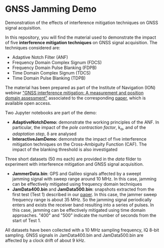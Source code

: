 # GNSS Jamming Demo
Demonstration of the effects of interference mitigation techniques on GNSS signal acquisition.

In this repository, you will find the material used to demonstrate the impact of five **interference mitigation techniques** on GNSS signal acquisition.
The techniques considered are:

- Adaptive Notch Filter (ANF)
- Frequency Domain Complex Signum (FDCS)
- Frequency Domain Pulse Blanking (FDPB)
- Time Domain Complex Signum (TDCS)
- Time Domain Pulse Blanking (TDPB)

The material has been prepared as part of the Institute of Navigation (ION) webinar ["GNSS interference mitigation: A measurement and position domain assessment"](https://www.ion.org/publications/webinars.cfm) associated to the corresponding [paper](https://onlinelibrary.wiley.com/doi/full/10.1002/navi.391), which is available open access.

Two Jupyter notebooks are part of the demo:

- **AdaptiveNotchDemo:** demonstrate the working principles of the ANF. In particular, the impact of the *pole contraction factor*, k<sub>&alpha;</sub>, and of the *adaptation step*, &delta; are analysed
- **InteractiveJamDemo:** demonstrate the impact of five interference mitigation techniques on the Cross-Ambiguity Function (CAF). The impact of the blanking threshold is also investigated

Three short datasets (50 ms each) are provided in the *data* filder to experiment with interference mitigation and GNSS signal acquisition.

- **JammerData.bin**: GPS and Galileo signals affected by a sweept jamming signal with sweep range around 10 MHz. In this case, jamming can be effectively mitigated using frequency domain techniques
- **JamData400.bin** and **JamData500.bin**: snapshots extracted from the first test (Test 1) described in our  [paper](https://onlinelibrary.wiley.com/doi/full/10.1002/navi.391). In this case, the jammer sweep frequency range is about 35 MHz. So the jamming signal periodically enters and exists the receiver band resulting into a series of pulses. In this case, jamming can be effectively mitigated using time domain approaches. "400" and "500" indicate the number of seconds from the start of Test 1.

All datasets have been collected with a 10 MHz sampling frequency, IQ 8-bit sampling. GNSS signals in JamData400.bin and JamData500.bin are affected by a clock drift of about 9 kHz.

 
